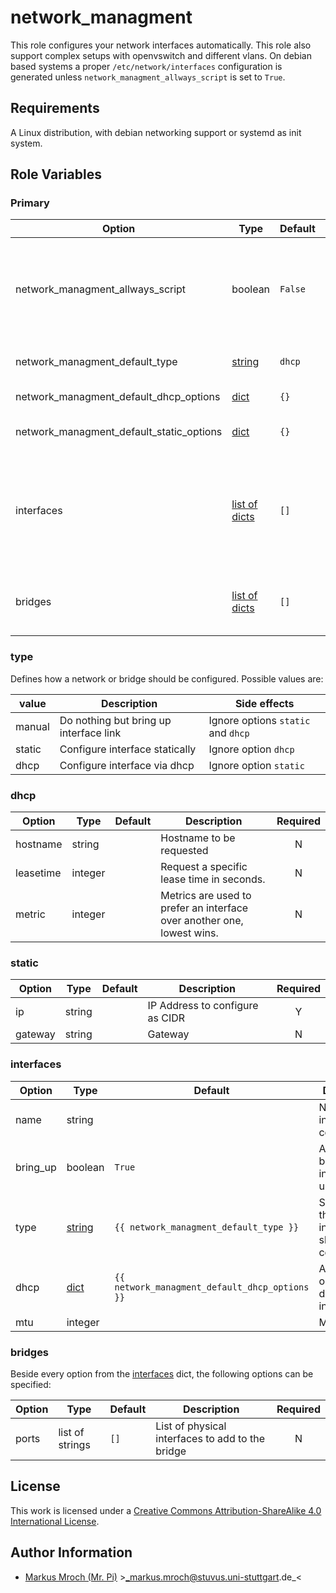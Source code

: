 # network_managment

This role configures your network interfaces automatically. This role also support complex setups with openvswitch and different vlans. On debian based systems a proper `/etc/network/interfaces` configuration is generated unless `network_managment_allways_script` is set to `True`.


## Requirements

A Linux distribution, with debian networking support or systemd as init system.


## Role Variables

### Primary
| Option                                   | Type                         | Default | Description                                                                                                                                        | Required |
|------------------------------------------|------------------------------|---------|----------------------------------------------------------------------------------------------------------------------------------------------------|:--------:|
| network_managment_allways_script         | boolean                      | `False` | Generate a systemd service and network management script always (disable networking.service if exist)                                              |     N    |
| network_managment_default_type           | [string](#type)              | `dhcp`  | Default type to setup a interface or bridge                                                                                                        |     N    |
| network_managment_default_dhcp_options   | [dict](#dhcp)                | `{}`    | Additional options for dhcp interfaces                                                                                                             |     N    |
| network_managment_default_static_options | [dict](#static)              | `{}`    | Defines how a static interface should be setup                                                                                                     |     N    |
| interfaces                               | [list of dicts](#interfaces) | `[]`    | List of all interfaces to setup, keep in mind it can cause various errors if you configure a interface here and later use it as a port on a bridge |     N    |
| bridges                                  | [list of dicts](#bridges)    | `[]`    | List of network bridges to setup (all bridges are managed by openvswitch)                                                                          |     N    |

### type
Defines how a network or bridge should be configured. Possible values are:

| value  | Description                            | Side effects                       |
|--------|----------------------------------------|------------------------------------|
| manual | Do nothing but bring up interface link | Ignore options `static` and `dhcp` |
| static | Configure interface statically         | Ignore option `dhcp`               |
| dhcp   | Configure interface via dhcp           | Ignore option `static`             |


### dhcp
| Option    | Type    | Default | Description                                                            | Required |
|-----------|---------|---------|------------------------------------------------------------------------|:--------:|
| hostname  | string  |         | Hostname to be requested                                               |     N    |
| leasetime | integer |         | Request a specific lease time in seconds.                              |     N    |
| metric    | integer |         | Metrics are used to prefer an interface over another one, lowest wins. |     N    |


### static
| Option  | Type   | Default | Description                     | Required |
|---------|--------|---------|---------------------------------|:--------:|
| ip      | string |         | IP Address to configure as CIDR |     Y    |
| gateway | string |         | Gateway                         |     N    |


### interfaces
| Option   | Type            | Default                                        | Description                                            | Required |
|----------|-----------------|------------------------------------------------|--------------------------------------------------------|:--------:|
| name     | string          |                                                | Name of the interface to configure                     |     Y    |
| bring_up | boolean         | `True`                                         | Automatically bring interface link up                  |     N    |
| type     | [string](#type) | `{{ network_managment_default_type }}`         | Specify how the network interface should be configured |     N    |
| dhcp     | [dict](#dhcp)   | `{{ network_managment_default_dhcp_options }}` | Additional options for dhcp interfaces                 |     N    |
| mtu      | integer         |                                                | MTU size                                               |     N    |


### bridges
Beside every option from the [interfaces](#interfaces) dict, the following options can be specified:

| Option | Type            | Default | Description                                      | Required |
|--------|-----------------|---------|--------------------------------------------------|:--------:|
| ports  | list of strings | `[]`    | List of physical interfaces to add to the bridge |     N    |


## License

This work is licensed under a [Creative Commons Attribution-ShareAlike 4.0 International License](http://creativecommons.org/licenses/by-sa/4.0/).


## Author Information

 * [Markus Mroch (Mr. Pi)](https://github.com/Mr-Pi) &gt;_markus.mroch@stuvus.uni-stuttgart.de_&lt;
